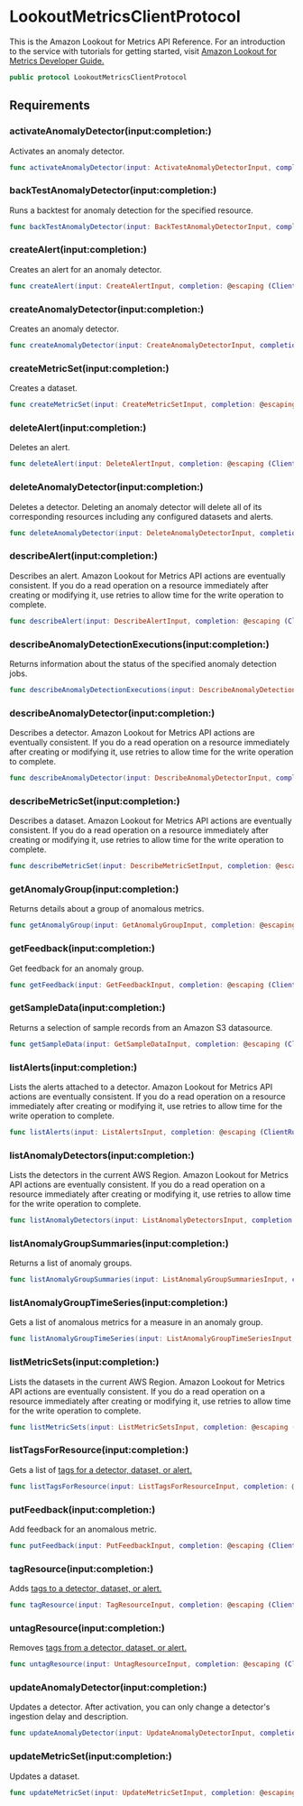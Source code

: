 # LookoutMetricsClientProtocol

This is the Amazon Lookout for Metrics API Reference. For an introduction to the service
with tutorials for getting started, visit <a href="https:​//docs.aws.amazon.com/lookoutmetrics/latest/dev">Amazon
Lookout for Metrics Developer Guide.

``` swift
public protocol LookoutMetricsClientProtocol 
```

## Requirements

### activateAnomalyDetector(input:​completion:​)

Activates an anomaly detector.

``` swift
func activateAnomalyDetector(input: ActivateAnomalyDetectorInput, completion: @escaping (ClientRuntime.SdkResult<ActivateAnomalyDetectorOutputResponse, ActivateAnomalyDetectorOutputError>) -> Void)
```

### backTestAnomalyDetector(input:​completion:​)

Runs a backtest for anomaly detection for the specified resource.

``` swift
func backTestAnomalyDetector(input: BackTestAnomalyDetectorInput, completion: @escaping (ClientRuntime.SdkResult<BackTestAnomalyDetectorOutputResponse, BackTestAnomalyDetectorOutputError>) -> Void)
```

### createAlert(input:​completion:​)

Creates an alert for an anomaly detector.

``` swift
func createAlert(input: CreateAlertInput, completion: @escaping (ClientRuntime.SdkResult<CreateAlertOutputResponse, CreateAlertOutputError>) -> Void)
```

### createAnomalyDetector(input:​completion:​)

Creates an anomaly detector.

``` swift
func createAnomalyDetector(input: CreateAnomalyDetectorInput, completion: @escaping (ClientRuntime.SdkResult<CreateAnomalyDetectorOutputResponse, CreateAnomalyDetectorOutputError>) -> Void)
```

### createMetricSet(input:​completion:​)

Creates a dataset.

``` swift
func createMetricSet(input: CreateMetricSetInput, completion: @escaping (ClientRuntime.SdkResult<CreateMetricSetOutputResponse, CreateMetricSetOutputError>) -> Void)
```

### deleteAlert(input:​completion:​)

Deletes an alert.

``` swift
func deleteAlert(input: DeleteAlertInput, completion: @escaping (ClientRuntime.SdkResult<DeleteAlertOutputResponse, DeleteAlertOutputError>) -> Void)
```

### deleteAnomalyDetector(input:​completion:​)

Deletes a detector. Deleting an anomaly detector will delete all of its corresponding resources including any
configured datasets and alerts.

``` swift
func deleteAnomalyDetector(input: DeleteAnomalyDetectorInput, completion: @escaping (ClientRuntime.SdkResult<DeleteAnomalyDetectorOutputResponse, DeleteAnomalyDetectorOutputError>) -> Void)
```

### describeAlert(input:​completion:​)

Describes an alert.
Amazon Lookout for Metrics API actions are eventually consistent. If you do a read operation on a resource
immediately after creating or modifying it, use retries to allow time for the write operation to complete.

``` swift
func describeAlert(input: DescribeAlertInput, completion: @escaping (ClientRuntime.SdkResult<DescribeAlertOutputResponse, DescribeAlertOutputError>) -> Void)
```

### describeAnomalyDetectionExecutions(input:​completion:​)

Returns information about the status of the specified anomaly detection jobs.

``` swift
func describeAnomalyDetectionExecutions(input: DescribeAnomalyDetectionExecutionsInput, completion: @escaping (ClientRuntime.SdkResult<DescribeAnomalyDetectionExecutionsOutputResponse, DescribeAnomalyDetectionExecutionsOutputError>) -> Void)
```

### describeAnomalyDetector(input:​completion:​)

Describes a detector.
Amazon Lookout for Metrics API actions are eventually consistent. If you do a read operation on a resource
immediately after creating or modifying it, use retries to allow time for the write operation to complete.

``` swift
func describeAnomalyDetector(input: DescribeAnomalyDetectorInput, completion: @escaping (ClientRuntime.SdkResult<DescribeAnomalyDetectorOutputResponse, DescribeAnomalyDetectorOutputError>) -> Void)
```

### describeMetricSet(input:​completion:​)

Describes a dataset.
Amazon Lookout for Metrics API actions are eventually consistent. If you do a read operation on a resource
immediately after creating or modifying it, use retries to allow time for the write operation to complete.

``` swift
func describeMetricSet(input: DescribeMetricSetInput, completion: @escaping (ClientRuntime.SdkResult<DescribeMetricSetOutputResponse, DescribeMetricSetOutputError>) -> Void)
```

### getAnomalyGroup(input:​completion:​)

Returns details about a group of anomalous metrics.

``` swift
func getAnomalyGroup(input: GetAnomalyGroupInput, completion: @escaping (ClientRuntime.SdkResult<GetAnomalyGroupOutputResponse, GetAnomalyGroupOutputError>) -> Void)
```

### getFeedback(input:​completion:​)

Get feedback for an anomaly group.

``` swift
func getFeedback(input: GetFeedbackInput, completion: @escaping (ClientRuntime.SdkResult<GetFeedbackOutputResponse, GetFeedbackOutputError>) -> Void)
```

### getSampleData(input:​completion:​)

Returns a selection of sample records from an Amazon S3 datasource.

``` swift
func getSampleData(input: GetSampleDataInput, completion: @escaping (ClientRuntime.SdkResult<GetSampleDataOutputResponse, GetSampleDataOutputError>) -> Void)
```

### listAlerts(input:​completion:​)

Lists the alerts attached to a detector.
Amazon Lookout for Metrics API actions are eventually consistent. If you do a read operation on a resource
immediately after creating or modifying it, use retries to allow time for the write operation to complete.

``` swift
func listAlerts(input: ListAlertsInput, completion: @escaping (ClientRuntime.SdkResult<ListAlertsOutputResponse, ListAlertsOutputError>) -> Void)
```

### listAnomalyDetectors(input:​completion:​)

Lists the detectors in the current AWS Region.
Amazon Lookout for Metrics API actions are eventually consistent. If you do a read operation on a resource
immediately after creating or modifying it, use retries to allow time for the write operation to complete.

``` swift
func listAnomalyDetectors(input: ListAnomalyDetectorsInput, completion: @escaping (ClientRuntime.SdkResult<ListAnomalyDetectorsOutputResponse, ListAnomalyDetectorsOutputError>) -> Void)
```

### listAnomalyGroupSummaries(input:​completion:​)

Returns a list of anomaly groups.

``` swift
func listAnomalyGroupSummaries(input: ListAnomalyGroupSummariesInput, completion: @escaping (ClientRuntime.SdkResult<ListAnomalyGroupSummariesOutputResponse, ListAnomalyGroupSummariesOutputError>) -> Void)
```

### listAnomalyGroupTimeSeries(input:​completion:​)

Gets a list of anomalous metrics for a measure in an anomaly group.

``` swift
func listAnomalyGroupTimeSeries(input: ListAnomalyGroupTimeSeriesInput, completion: @escaping (ClientRuntime.SdkResult<ListAnomalyGroupTimeSeriesOutputResponse, ListAnomalyGroupTimeSeriesOutputError>) -> Void)
```

### listMetricSets(input:​completion:​)

Lists the datasets in the current AWS Region.
Amazon Lookout for Metrics API actions are eventually consistent. If you do a read operation on a resource
immediately after creating or modifying it, use retries to allow time for the write operation to complete.

``` swift
func listMetricSets(input: ListMetricSetsInput, completion: @escaping (ClientRuntime.SdkResult<ListMetricSetsOutputResponse, ListMetricSetsOutputError>) -> Void)
```

### listTagsForResource(input:​completion:​)

Gets a list of <a href="https:​//docs.aws.amazon.com/lookoutmetrics/latest/dev/detectors-tags.html">tags for a detector, dataset, or alert.

``` swift
func listTagsForResource(input: ListTagsForResourceInput, completion: @escaping (ClientRuntime.SdkResult<ListTagsForResourceOutputResponse, ListTagsForResourceOutputError>) -> Void)
```

### putFeedback(input:​completion:​)

Add feedback for an anomalous metric.

``` swift
func putFeedback(input: PutFeedbackInput, completion: @escaping (ClientRuntime.SdkResult<PutFeedbackOutputResponse, PutFeedbackOutputError>) -> Void)
```

### tagResource(input:​completion:​)

Adds <a href="https:​//docs.aws.amazon.com/lookoutmetrics/latest/dev/detectors-tags.html">tags to a detector, dataset, or alert.

``` swift
func tagResource(input: TagResourceInput, completion: @escaping (ClientRuntime.SdkResult<TagResourceOutputResponse, TagResourceOutputError>) -> Void)
```

### untagResource(input:​completion:​)

Removes <a href="https:​//docs.aws.amazon.com/lookoutmetrics/latest/dev/detectors-tags.html">tags from a detector, dataset, or alert.

``` swift
func untagResource(input: UntagResourceInput, completion: @escaping (ClientRuntime.SdkResult<UntagResourceOutputResponse, UntagResourceOutputError>) -> Void)
```

### updateAnomalyDetector(input:​completion:​)

Updates a detector. After activation, you can only change a detector's ingestion delay and description.

``` swift
func updateAnomalyDetector(input: UpdateAnomalyDetectorInput, completion: @escaping (ClientRuntime.SdkResult<UpdateAnomalyDetectorOutputResponse, UpdateAnomalyDetectorOutputError>) -> Void)
```

### updateMetricSet(input:​completion:​)

Updates a dataset.

``` swift
func updateMetricSet(input: UpdateMetricSetInput, completion: @escaping (ClientRuntime.SdkResult<UpdateMetricSetOutputResponse, UpdateMetricSetOutputError>) -> Void)
```
